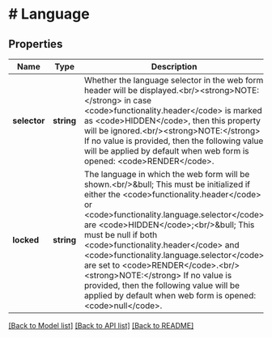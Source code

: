 # # Language

## Properties

Name | Type | Description | Notes
------------ | ------------- | ------------- | -------------
**selector** | **string** | Whether the language selector in the web form header will be displayed.&lt;br/&gt;&lt;strong&gt;NOTE:&lt;/strong&gt; in case &lt;code&gt;functionality.header&lt;/code&gt; is marked as &lt;code&gt;HIDDEN&lt;/code&gt;, then this property will be ignored.&lt;br/&gt;&lt;strong&gt;NOTE:&lt;/strong&gt; If no value is provided, then the following value will be applied by default when web form is opened: &lt;code&gt;RENDER&lt;/code&gt;. | [optional]
**locked** | **string** | The language in which the web form will be shown.&lt;br/&gt;&amp;bull; This must be initialized if either the &lt;code&gt;functionality.header&lt;/code&gt; or &lt;code&gt;functionality.language.selector&lt;/code&gt; are &lt;code&gt;HIDDEN&lt;/code&gt;;&lt;br/&gt;&amp;bull; This must be null if both &lt;code&gt;functionality.header&lt;/code&gt; and &lt;code&gt;functionality.language.selector&lt;/code&gt; are set to &lt;code&gt;RENDER&lt;/code&gt;.&lt;br/&gt;&lt;strong&gt;NOTE:&lt;/strong&gt; If no value is provided, then the following value will be applied by default when web form is opened: &lt;code&gt;null&lt;/code&gt;. | [optional]

[[Back to Model list]](../../README.md#models) [[Back to API list]](../../README.md#endpoints) [[Back to README]](../../README.md)
